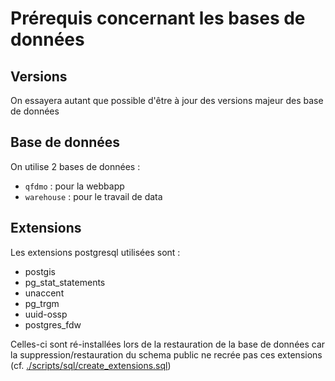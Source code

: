 # Prérequis concernant les bases de données

## Versions

On essayera autant que possible d'être à jour des versions majeur des base de données

## Base de données

On utilise 2 bases de données :

- `qfdmo` : pour la webbapp
- `warehouse` : pour le travail de data

## Extensions

Les extensions postgresql utilisées sont :

- postgis
- pg_stat_statements
- unaccent
- pg_trgm
- uuid-ossp
- postgres_fdw

Celles-ci sont ré-installées lors de la restauration de la base de données car la suppression/restauration du schema public ne recrée pas ces extensions (cf. [./scripts/sql/create_extensions.sql](../../../scripts/sql/create_extensions.sql))
